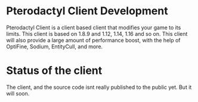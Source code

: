 # Pterodactyl Client Development

Pterodactyl Client is a client based client that modifies your game to its limits.
This client is based on 1.8.9 and 1.12, 1.14, 1.16 and so on.
This client will also provide a large amount of performance boost, with the help of OptiFine, Sodium, EntityCull, and more.

# Status of the client

The client, and the source code isnt really published to the public yet. But it will soon.
